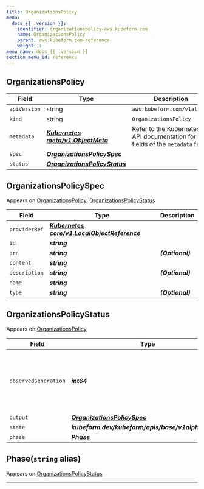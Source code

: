 ```yaml
---
title: OrganizationsPolicy
menu:
  docs_{{ .version }}:
    identifier: organizationspolicy-aws.kubeform.com
    name: OrganizationsPolicy
    parent: aws.kubeform.com-reference
    weight: 1
menu_name: docs_{{ .version }}
section_menu_id: reference
---
```


## OrganizationsPolicy
| Field | Type | Description |
| ------ | ----- | ----------- |
| `apiVersion` | string | `aws.kubeform.com/v1alpha1` |
|    `kind` | string | `OrganizationsPolicy` |
| `metadata` | ***[Kubernetes meta/v1.ObjectMeta](https://kubernetes.io/docs/reference/generated/kubernetes-api/v1.13/#objectmeta-v1-meta)***|Refer to the Kubernetes API documentation for the fields of the `metadata` field.|
| `spec` | ***[OrganizationsPolicySpec](#organizationspolicyspec)***||
| `status` | ***[OrganizationsPolicyStatus](#organizationspolicystatus)***||
## OrganizationsPolicySpec

Appears on:[OrganizationsPolicy](#organizationspolicy), [OrganizationsPolicyStatus](#organizationspolicystatus)

| Field | Type | Description |
| ------ | ----- | ----------- |
| `providerRef` | ***[Kubernetes core/v1.LocalObjectReference](https://kubernetes.io/docs/reference/generated/kubernetes-api/v1.13/#localobjectreference-v1-core)***||
| `id` | ***string***||
| `arn` | ***string***| ***(Optional)*** |
| `content` | ***string***||
| `description` | ***string***| ***(Optional)*** |
| `name` | ***string***||
| `type` | ***string***| ***(Optional)*** |
## OrganizationsPolicyStatus

Appears on:[OrganizationsPolicy](#organizationspolicy)

| Field | Type | Description |
| ------ | ----- | ----------- |
| `observedGeneration` | ***int64***| ***(Optional)*** Resource generation, which is updated on mutation by the API Server.|
| `output` | ***[OrganizationsPolicySpec](#organizationspolicyspec)***| ***(Optional)*** |
| `state` | ***kubeform.dev/kubeform/apis/base/v1alpha1.State***| ***(Optional)*** |
| `phase` | ***[Phase](#phase)***| ***(Optional)*** |
## Phase(`string` alias)

Appears on:[OrganizationsPolicyStatus](#organizationspolicystatus)

---

